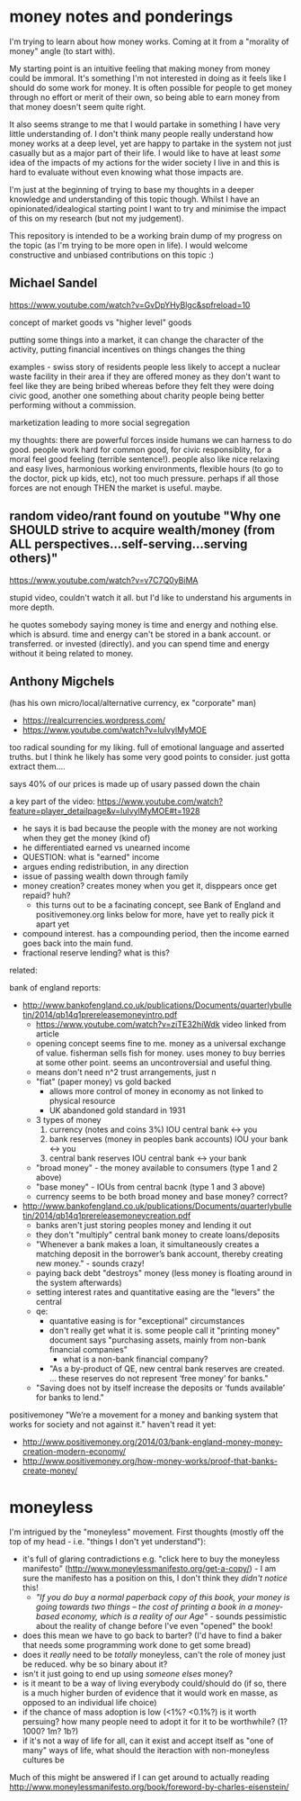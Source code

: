 # money notes and ponderings

I'm trying to learn about how money works. Coming at it from a "morality of money" angle (to start with).

My starting point is an intuitive feeling that making money from money could be immoral. It's something I'm not interested in doing as it feels like I should do some work for money. It is often possible for people to get money through no effort or merit of their own, so being able to earn money from that money doesn't seem quite right.

It also seems strange to me that I would partake in something I have very little understanding of. I don't think many people really understand how money works at a deep level, yet are happy to partake in the system not just casually but as a major part of their life. I would like to have at least *some* idea of the impacts of my actions for the wider society I live in and this is hard to evaluate without even knowing what those impacts are.

I'm just at the beginning of trying to base my thoughts in a deeper knowledge and understanding of this topic though. Whilst I have an opinionated/idealogical starting point I want to try and minimise the impact of this on my research (but not my judgement).

This repository is intended to be a working brain dump of my progress on the topic (as I'm trying to be more open in life). I would welcome constructive and unbiased contributions on this topic :)

## Michael Sandel

https://www.youtube.com/watch?v=GvDpYHyBlgc&spfreload=10

concept of market goods vs "higher level" goods

putting some things into a market, it can change the character of the activity, putting financial incentives on things changes the thing

examples - swiss story of residents people less likely to accept a nuclear waste facility in their area if they are offered money as they don't want to feel like they are being bribed whereas before they felt they were doing civic good, another one something about charity people being better performing without a commission.

marketization leading to more social segregation

my thoughts: there are powerful forces inside humans we can harness to do good. people work hard for common good, for civic responsiblity, for a moral feel good feeling (terrible sentence!). people also like nice relaxing and easy lives, harmonious working environments, flexible hours (to go to the doctor, pick up kids, etc), not too much pressure. perhaps if all those forces are not enough THEN the market is useful. maybe.

## random video/rant found on youtube "Why one SHOULD strive to acquire wealth/money (from ALL perspectives...self-serving...serving others)"

https://www.youtube.com/watch?v=v7C7Q0yBiMA

stupid video, couldn't watch it all. but I'd like to understand his arguments in more depth.

he quotes somebody saying money is time and energy and nothing else. which is absurd. time and energy can't be stored in a bank account. or transferred. or invested (directly). and you can spend time and energy without it being related to money.

## Anthony Migchels

(has his own micro/local/alternative currency, ex "corporate" man)

* https://realcurrencies.wordpress.com/
* https://www.youtube.com/watch?v=luIvylMyMOE

too radical sounding for my liking. full of emotional language and asserted truths. but I think he likely has some very good points to consider. just gotta extract them....

says 40% of our prices is made up of usary passed down the chain

a key part of the video: https://www.youtube.com/watch?feature=player_detailpage&v=luIvylMyMOE#t=1928

* he says it is bad because the people with the money are not working when they get the money (kind of)
* he differentiated earned vs unearned income
* QUESTION: what is "earned" income
* argues ending redistribution, in any direction
* issue of passing wealth down through family
* money creation? creates money when you get it, disppears once get repaid? huh?
  * this turns out to be a facinating concept, see Bank of England and positivemoney.org links below for more, have yet to really pick it apart yet
* compound interest. has a compounding period, then the income earned goes back into the main fund.
* fractional reserve lending? what is this?

related:

bank of england reports:

* http://www.bankofengland.co.uk/publications/Documents/quarterlybulletin/2014/qb14q1prereleasemoneyintro.pdf
  * https://www.youtube.com/watch?v=ziTE32hiWdk video linked from article
  * opening concept seems fine to me. money as a universal exchange of value. fisherman sells fish for money. uses money to buy berries at some other point. seems an uncontroversial and useful thing.
  * means don't need n^2 trust arrangements, just n
  * "fiat" (paper money) vs gold backed
    * allows more control of money in economy as not linked to physical resource
    * UK abandoned gold standard in 1931
  * 3 types of money
    1. currency (notes and coins 3%) IOU central bank <-> you
    2. bank reserves (money in peoples bank accounts) IOU your bank <-> you
    3. central bank reserves IOU central bank <-> your bank
  * "broad money" - the money available to consumers (type 1 and 2 above)
  * "base money" - IOUs from central bacnk (type 1 and 3 above)
  * currency seems to be both broad money and base money? correct?
* http://www.bankofengland.co.uk/publications/Documents/quarterlybulletin/2014/qb14q1prereleasemoneycreation.pdf
  * banks aren't just storing peoples money and lending it out
  * they don't "multiply" central bank money to create loans/deposits
  * "Whenever a bank makes a loan, it simultaneously creates a matching deposit in the borrower’s bank account, thereby creating new money." - sounds crazy!
  * paying back debt "destroys" money (less money is floating around in the system afterwards)
  * setting interest rates and quantitative easing are the "levers" the central
  * qe:
    * quantative easing is for "exceptional" circumstances
    * don't really get what it is. some people call it "printing money"
      document says "purchasing assets, mainly from non-bank financial companies"
      * what is a non-bank financial company?
    * "As a by-product of QE, new central bank reserves are created. ... these reserves do not represent ‘free money’ for banks."
  * "Saving does not by itself increase the deposits or ‘funds available’ for banks to lend."

positivemoney "We’re a movement for a money and banking system that works for society and not against it."
haven't read it yet:

* http://www.positivemoney.org/2014/03/bank-england-money-money-creation-modern-economy/  
* http://www.positivemoney.org/how-money-works/proof-that-banks-create-money/

# moneyless

I'm intrigued by the "moneyless" movement. First thoughts (mostly off the top of my head - i.e. "things I don't yet understand"):

* it's full of glaring contradictions e.g. "click here to buy the moneyless manifesto" (http://www.moneylessmanifesto.org/get-a-copy/) - I am sure the manifesto has a position on this, I don't think they *didn't notice* this!
  * *"If you do buy a normal paperback copy of this book, your money is going towards two things – the cost of printing a book in a money-based economy, which is a reality of our Age"* - sounds pessimistic about the reality of change before I've even "opened" the book!
* does this mean we have to go back to barter? (I'd have to find a baker that needs some programming work done to get some bread)
* does it *really* need to be *totally* moneyless, can't the role of money just be reduced. why be so binary about it?
* isn't it just going to end up using *someone elses* money?
* is it meant to be a way of living everybody could/should do (if so, there is a much higher burden of evidence that it would work en masse, as opposed to an individual life choice)
* if the chance of mass adoption is low (<1%? <0.1%?) is it worth persuing? how many people need to adopt it for it to be worthwhile? (1? 1000? 1m? 1b?)
* if it's not a way of life for all, can it exist and accept itself as "one of many" ways of life, what should the iteraction with non-moneyless cultures be

Much of this might be answered if I can get around to actually reading http://www.moneylessmanifesto.org/book/foreword-by-charles-eisenstein/
